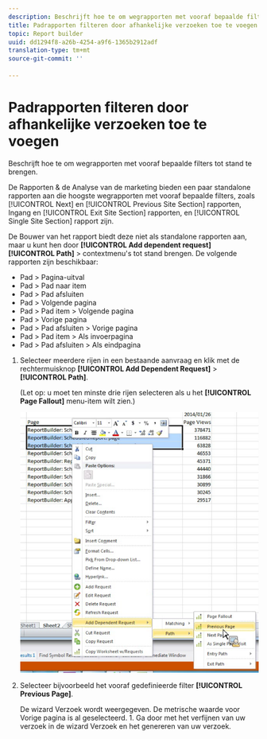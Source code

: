 ```yaml
---
description: Beschrijft hoe te om wegrapporten met vooraf bepaalde filters tot stand te brengen.
title: Padrapporten filteren door afhankelijke verzoeken toe te voegen
topic: Report builder
uuid: dd1294f8-a26b-4254-a9f6-1365b2912adf
translation-type: tm+mt
source-git-commit: ''

---
```



# Padrapporten filteren door afhankelijke verzoeken toe te voegen

Beschrijft hoe te om wegrapporten met vooraf bepaalde filters tot stand te brengen.

De Rapporten &amp; de Analyse van de marketing bieden een paar standalone rapporten aan die hoogste wegrapporten met vooraf bepaalde filters, zoals [!UICONTROL Next] en [!UICONTROL Previous Site Section] rapporten, Ingang en [!UICONTROL Exit Site Section] rapporten, en [!UICONTROL Single Site Section] rapport zijn.

De Bouwer van het rapport biedt deze niet als standalone rapporten aan, maar u kunt hen door **[!UICONTROL Add dependent request]** **[!UICONTROL Path]** > contextmenu&#39;s tot stand brengen. De volgende rapporten zijn beschikbaar:

* Pad > Pagina-uitval
* Pad > Pad naar item
* Pad > Pad afsluiten
* Pad > Volgende pagina
* Pad > Pad item > Volgende pagina
* Pad > Vorige pagina
* Pad > Pad afsluiten > Vorige pagina
* Pad > Pad item > Als invoerpagina
* Pad > Pad afsluiten > Als eindpagina

1. Selecteer meerdere rijen in een bestaande aanvraag en klik met de rechtermuisknop **[!UICONTROL Add Dependent Request]** > **[!UICONTROL Path]**.

   (Let op: u moet ten minste drie rijen selecteren als u het **[!UICONTROL Page Fallout]** menu-item wilt zien.)

   ![](assets/dependen_request.png)

1. Selecteer bijvoorbeeld het vooraf gedefinieerde filter **[!UICONTROL Previous Page]**.

   De wizard Verzoek wordt weergegeven. De metrische waarde voor Vorige pagina is al geselecteerd. 1. Ga door met het verfijnen van uw verzoek in de wizard Verzoek en het genereren van uw verzoek.
